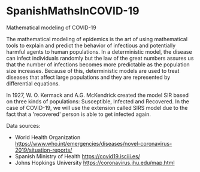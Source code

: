 # SpanishMathsInCOVID-19
Mathematical modeling of COVID-19

The mathematical modeling of epidemics is the art of using mathematical tools to explain and predict the behavior of infectious and potentially harmful agents to human populations. In a deterministic model, the disease can infect individuals randomly but the law of the great numbers assures us that the number of infections becomes more predictable as the population size increases. Because of this, deterministic models are used to treat diseases that affect large populations and they are represented by differential equations.

In 1927, W. O. Kermack and A.G. McKendrick created the model SIR based on three kinds of populations: Susceptible, Infected and Recovered. In the case of COVID-19, we will use the extension called SIRS model due to the fact that a 'recovered' person is able to get infected again.

Data sources:

- World Health Organization https://www.who.int/emergencies/diseases/novel-coronavirus-2019/situation-reports/
- Spanish Ministry of Health https://covid19.isciii.es/
- Johns Hopkings University https://coronavirus.jhu.edu/map.html
